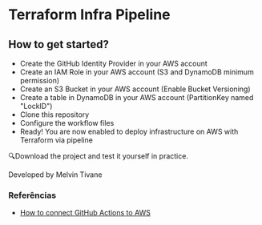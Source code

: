 # Terraform Infra Pipeline

## How to get started?
- Create the GitHub Identity Provider in your AWS account 
- Create an IAM Role in your AWS account (S3 and DynamoDB minimum permission) 
- Create an S3 Bucket in your AWS account (Enable Bucket Versioning) 
- Create a table in DynamoDB in your AWS account (PartitionKey named "LockID") 
- Clone this repository
- Configure the workflow files 
- Ready! You are now enabled to deploy infrastructure on AWS with Terraform via pipeline 
 
:mag:Download the project and test it yourself in practice.

Developed by Melvin Tivane

### Referências

- [How to connect GitHub Actions to AWS](https://aws.amazon.com/blogs/security/use-iam-roles-to-connect-github-actions-to-actions-in-aws/)